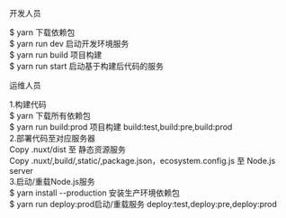 开发人员

$ yarn 下载依赖包<br/>
$ yarn run dev 启动开发环境服务<br/>
$ yarn run build 项目构建<br/>
$ yarn run start 启动基于构建后代码的服务<br/>

运维人员

1.构建代码<br/>
 $ yarn 下载所有依赖包<br/>
 $ yarn run build:prod 项目构建 build:test,build:pre,build:prod<br/>
2.部署代码至对应服务器<br/>
 Copy .nuxt/dist 至 静态资源服务<br/>
 Copy .nuxt/,build/,static/,package.json，ecosystem.config.js 至 Node.js server<br/>
3.启动/重载Node.js服务<br/>
 $ yarn install --production 安装生产环境依赖包<br/>
 $ yarn run deploy:prod启动/重载服务 deploy:test,deploy:pre,deploy:prod

